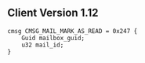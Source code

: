 ## Client Version 1.12

```rust,ignore
cmsg CMSG_MAIL_MARK_AS_READ = 0x247 {
    Guid mailbox_guid;    
    u32 mail_id;    
}

```

